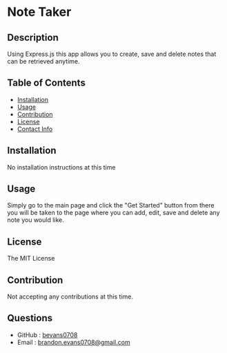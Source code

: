 # Note Taker

   ## Description
   Using Express.js this app allows you to create, save and delete notes that can be retrieved anytime.

   ## Table of Contents
      
   * [Installation](#installation)
   * [Usage](#usage)
   * [Contribution](#contribution)
   * [License](#license)
   * [Contact Info](#questions)
   
   ## Installation
   No installation instructions at this time

   ## Usage
   Simply go to the main page and click the "Get Started" button from there you will be taken to the page where you can add, edit, save and delete any note you would like.

   ## License
   The MIT License

   ## Contribution
   Not accepting any contributions at this time.

   ## Questions
   * GitHub : [bevans0708](#https://github.com/bevans0708)
   * Email : [brandon.evans0708@gmail.com](#brandon.evans0708@gmail.com)